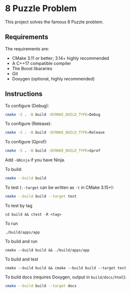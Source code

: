 # 8 Puzzle Problem

This project solves the famous 8 Puzzle problem.

## Requirements

The requirements are:

- CMake 3.11 or better; 3.14+ highly recommended
- A C++17 compatible compiler
- The Boost libararies
- Git
- Doxygen (optional, highly recommended)

## Instructions

To configure (Debug):

```bash
cmake -S . -B build -DCMAKE_BUILD_TYPE=Debug
```

To configure (Release):

```bash
cmake -S . -B build -DCMAKE_BUILD_TYPE=Release
```

To configure (Gprof):

```bash
cmake -S . -B build -DCMAKE_BUILD_TYPE=Gprof
```

Add `-GNinja` if you have Ninja.

To build:

```bash
cmake --build build
```

To test (`--target` can be written as `-t` in CMake 3.15+):

```bash
cmake --build build --target test
```

To test by tag
```
cd build && ctest -R <tag>
```

To run
```
./build/apps/app
```

To build and run
```
cmake --build build && ./build/apps/app
```

To build and test
```
cmake --build build && cmake --build build --target test
```

To build docs (requires Doxygen, output in `build/docs/html`):

```bash
cmake --build build --target docs
```
